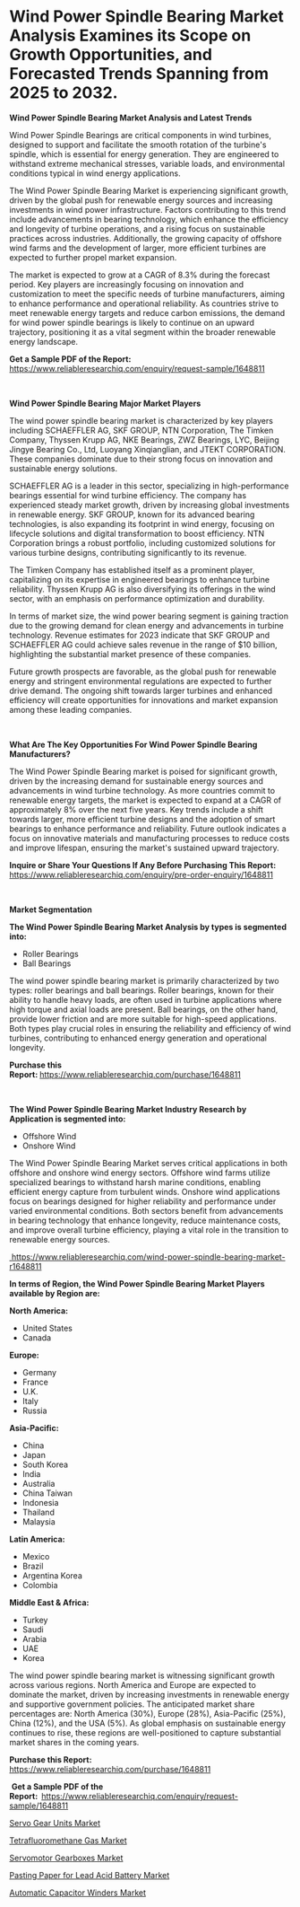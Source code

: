 <p><h1>Wind Power Spindle Bearing Market Analysis Examines its Scope on Growth Opportunities, and Forecasted Trends Spanning from 2025 to 2032.</h1></p><p><strong>Wind Power Spindle Bearing Market Analysis and Latest Trends</strong></p>
<p><p>Wind Power Spindle Bearings are critical components in wind turbines, designed to support and facilitate the smooth rotation of the turbine's spindle, which is essential for energy generation. They are engineered to withstand extreme mechanical stresses, variable loads, and environmental conditions typical in wind energy applications.</p><p>The Wind Power Spindle Bearing Market is experiencing significant growth, driven by the global push for renewable energy sources and increasing investments in wind power infrastructure. Factors contributing to this trend include advancements in bearing technology, which enhance the efficiency and longevity of turbine operations, and a rising focus on sustainable practices across industries. Additionally, the growing capacity of offshore wind farms and the development of larger, more efficient turbines are expected to further propel market expansion.</p><p>The market is expected to grow at a CAGR of 8.3% during the forecast period. Key players are increasingly focusing on innovation and customization to meet the specific needs of turbine manufacturers, aiming to enhance performance and operational reliability. As countries strive to meet renewable energy targets and reduce carbon emissions, the demand for wind power spindle bearings is likely to continue on an upward trajectory, positioning it as a vital segment within the broader renewable energy landscape.</p></p>
<p><strong>Get a Sample PDF of the Report:&nbsp;</strong> <a href="https://www.reliableresearchiq.com/enquiry/request-sample/1648811?utm_campaign=1102&utm_medium=2&utm_source=Github&utm_content=ia&utm_term=26032025&utm_id=wind-power-spindle-bearing">https://www.reliableresearchiq.com/enquiry/request-sample/1648811</a></p>
<p>&nbsp;</p>
<p><strong>Wind Power Spindle Bearing Major Market Players</strong></p>
<p><p>The wind power spindle bearing market is characterized by key players including SCHAEFFLER AG, SKF GROUP, NTN Corporation, The Timken Company, Thyssen Krupp AG, NKE Bearings, ZWZ Bearings, LYC, Beijing Jingye Bearing Co., Ltd, Luoyang Xinqianglian, and JTEKT CORPORATION. These companies dominate due to their strong focus on innovation and sustainable energy solutions.</p><p>SCHAEFFLER AG is a leader in this sector, specializing in high-performance bearings essential for wind turbine efficiency. The company has experienced steady market growth, driven by increasing global investments in renewable energy. SKF GROUP, known for its advanced bearing technologies, is also expanding its footprint in wind energy, focusing on lifecycle solutions and digital transformation to boost efficiency. NTN Corporation brings a robust portfolio, including customized solutions for various turbine designs, contributing significantly to its revenue.</p><p>The Timken Company has established itself as a prominent player, capitalizing on its expertise in engineered bearings to enhance turbine reliability. Thyssen Krupp AG is also diversifying its offerings in the wind sector, with an emphasis on performance optimization and durability.</p><p>In terms of market size, the wind power bearing segment is gaining traction due to the growing demand for clean energy and advancements in turbine technology. Revenue estimates for 2023 indicate that SKF GROUP and SCHAEFFLER AG could achieve sales revenue in the range of $10 billion, highlighting the substantial market presence of these companies. </p><p>Future growth prospects are favorable, as the global push for renewable energy and stringent environmental regulations are expected to further drive demand. The ongoing shift towards larger turbines and enhanced efficiency will create opportunities for innovations and market expansion among these leading companies.</p></p>
<p>&nbsp;</p>
<p><strong>What Are The Key Opportunities For Wind Power Spindle Bearing Manufacturers?</strong></p>
<p><p>The Wind Power Spindle Bearing market is poised for significant growth, driven by the increasing demand for sustainable energy sources and advancements in wind turbine technology. As more countries commit to renewable energy targets, the market is expected to expand at a CAGR of approximately 8% over the next five years. Key trends include a shift towards larger, more efficient turbine designs and the adoption of smart bearings to enhance performance and reliability. Future outlook indicates a focus on innovative materials and manufacturing processes to reduce costs and improve lifespan, ensuring the market's sustained upward trajectory.</p></p>
<p><strong>Inquire or Share Your Questions If Any Before Purchasing This Report:</strong> <a href="https://www.reliableresearchiq.com/enquiry/pre-order-enquiry/1648811?utm_campaign=1102&utm_medium=2&utm_source=Github&utm_content=ia&utm_term=26032025&utm_id=wind-power-spindle-bearing">https://www.reliableresearchiq.com/enquiry/pre-order-enquiry/1648811</a></p>
<p>&nbsp;</p>
<p><strong>Market Segmentation</strong></p>
<p><strong>The Wind Power Spindle Bearing Market Analysis by types is segmented into:</strong></p>
<p><ul><li>Roller Bearings</li><li>Ball Bearings</li></ul></p>
<p><p>The wind power spindle bearing market is primarily characterized by two types: roller bearings and ball bearings. Roller bearings, known for their ability to handle heavy loads, are often used in turbine applications where high torque and axial loads are present. Ball bearings, on the other hand, provide lower friction and are more suitable for high-speed applications. Both types play crucial roles in ensuring the reliability and efficiency of wind turbines, contributing to enhanced energy generation and operational longevity.</p></p>
<p><strong>Purchase this Report:&nbsp;</strong><a href="https://www.reliableresearchiq.com/purchase/1648811?utm_campaign=1102&utm_medium=2&utm_source=Github&utm_content=ia&utm_term=26032025&utm_id=wind-power-spindle-bearing">https://www.reliableresearchiq.com/purchase/1648811</a></p>
<p>&nbsp;</p>
<p><strong>The Wind Power Spindle Bearing Market Industry Research by Application is segmented into:</strong></p>
<p><ul><li>Offshore Wind</li><li>Onshore Wind</li></ul></p>
<p><p>The Wind Power Spindle Bearing Market serves critical applications in both offshore and onshore wind energy sectors. Offshore wind farms utilize specialized bearings to withstand harsh marine conditions, enabling efficient energy capture from turbulent winds. Onshore wind applications focus on bearings designed for higher reliability and performance under varied environmental conditions. Both sectors benefit from advancements in bearing technology that enhance longevity, reduce maintenance costs, and improve overall turbine efficiency, playing a vital role in the transition to renewable energy sources.</p></p>
<p><a href="https://www.reliableresearchiq.com/wind-power-spindle-bearing-market-r1648811?utm_campaign=1102&utm_medium=2&utm_source=Github&utm_content=ia&utm_term=26032025&utm_id=wind-power-spindle-bearing">&nbsp;https://www.reliableresearchiq.com/wind-power-spindle-bearing-market-r1648811</a></p>
<p><strong>In terms of Region, the Wind Power Spindle Bearing Market Players available by Region are:</strong></p>
<p>
    <p> <strong> North America: </strong>
        <ul>
            <li>United States</li>
            <li>Canada</li>
        </ul>
        </p> 
    <p> <strong> Europe: </strong>
        <ul>
            <li>Germany</li>
            <li>France</li>
            <li>U.K.</li>
            <li>Italy</li>
            <li>Russia</li>
        </ul>
        </p> 
    <p> <strong> Asia-Pacific: </strong>
        <ul>
            <li>China</li>
            <li>Japan</li>
            <li>South Korea</li>
            <li>India</li>
            <li>Australia</li>
            <li>China Taiwan</li>
            <li>Indonesia</li>
            <li>Thailand</li>
            <li>Malaysia</li>
        </ul>
        </p> 
    <p> <strong> Latin America: </strong>
        <ul>
            <li>Mexico</li>
            <li>Brazil</li>
            <li>Argentina Korea</li>
            <li>Colombia</li>
        </ul>
        </p> 
    <p> <strong> Middle East & Africa: </strong>
        <ul>
            <li>Turkey</li>
            <li>Saudi</li>
            <li>Arabia</li>
            <li>UAE</li>
            <li>Korea</li>
        </ul>
    </p>
    </p>
<p><p>The wind power spindle bearing market is witnessing significant growth across various regions. North America and Europe are expected to dominate the market, driven by increasing investments in renewable energy and supportive government policies. The anticipated market share percentages are: North America (30%), Europe (28%), Asia-Pacific (25%), China (12%), and the USA (5%). As global emphasis on sustainable energy continues to rise, these regions are well-positioned to capture substantial market shares in the coming years.</p></p>
<p><strong>Purchase this Report: </strong><a href="https://www.reliableresearchiq.com/purchase/1648811?utm_campaign=1102&utm_medium=2&utm_source=Github&utm_content=ia&utm_term=26032025&utm_id=wind-power-spindle-bearing">https://www.reliableresearchiq.com/purchase/1648811</a></p>
<p>&nbsp;<strong>Get a Sample PDF of the Report:&nbsp;&nbsp;</strong><a href="https://www.reliableresearchiq.com/enquiry/request-sample/1648811?utm_campaign=1102&utm_medium=2&utm_source=Github&utm_content=ia&utm_term=26032025&utm_id=wind-power-spindle-bearing">https://www.reliableresearchiq.com/enquiry/request-sample/1648811</a></p>
<p><strong></strong></p>
<p><p><a href="https://github.com/benasjuettk3/Market-Research-Report-List-1/blob/main/servo-gear-units-market.md?utm_campaign=1102&utm_medium=2&utm_source=Github&utm_content=ia&utm_term=26032025&utm_id=wind-power-spindle-bearing">Servo Gear Units Market</a></p><p><a href="https://github.com/cingozascard/Market-Research-Report-List-1/blob/main/tetrafluoromethane-gas-market.md?utm_campaign=1102&utm_medium=2&utm_source=Github&utm_content=ia&utm_term=26032025&utm_id=wind-power-spindle-bearing">Tetrafluoromethane Gas Market</a></p><p><a href="https://github.com/akitamegge65/Market-Research-Report-List-1/blob/main/servomotor-gearboxes-market.md?utm_campaign=1102&utm_medium=2&utm_source=Github&utm_content=ia&utm_term=26032025&utm_id=wind-power-spindle-bearing">Servomotor Gearboxes Market</a></p><p><a href="https://github.com/ardgenoud/Market-Research-Report-List-1/blob/main/pasting-paper-for-lead-acid-battery-market.md?utm_campaign=1102&utm_medium=2&utm_source=Github&utm_content=ia&utm_term=26032025&utm_id=wind-power-spindle-bearing">Pasting Paper for Lead Acid Battery Market</a></p><p><a href="https://github.com/gauldvikerm6/Market-Research-Report-List-1/blob/main/automatic-capacitor-winders-market.md?utm_campaign=1102&utm_medium=2&utm_source=Github&utm_content=ia&utm_term=26032025&utm_id=wind-power-spindle-bearing">Automatic Capacitor Winders Market</a></p></p>